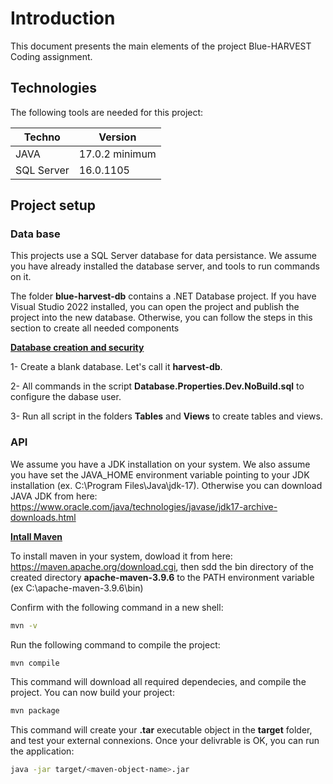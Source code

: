 # Introduction

This document presents the main elements of the project Blue-HARVEST Coding assignment.

## Technologies

The following tools are needed for this project:

| Techno     | Version          |
| ---------- | ---------------- |
| JAVA       | 17.0.2 minimum   |
| SQL Server | 16.0.1105        |

## Project setup 

### Data base

This projects use a SQL Server database for data persistance. We assume you have already installed the database server, and tools to run commands on it.

The folder **blue-harvest-db** contains a .NET Database project. If you have Visual Studio 2022 installed, you can open the project and publish the project into the new database. Otherwise, you can follow the steps in this section to create all needed components

**<ins>Database creation and security</ins>**

1- Create a blank database. Let's call it **harvest-db**.

2- All commands in the script **Database.Properties.Dev.NoBuild.sql** to configure the dabase user. 

3- Run all script in the folders **Tables** and **Views** to create tables and views.

### API

We assume you have a JDK installation on your system. We also assume you have set the JAVA_HOME environment variable pointing to your JDK installation (ex. C:\Program Files\Java\jdk-17). Otherwise you can download JAVA JDK from here: https://www.oracle.com/java/technologies/javase/jdk17-archive-downloads.html

**<ins>Intall Maven</ins>**

To install maven in your system, dowload it from here: https://maven.apache.org/download.cgi, then sdd the bin directory of the created directory **apache-maven-3.9.6** to the PATH environment variable (ex C:\apache-maven-3.9.6\bin)

Confirm with the following command in a new shell: 

```bash
mvn -v
```

Run the following command to compile the project:

```bash
mvn compile
```

This command will download all required dependecies, and compile the project. You can now build your project:

```bash
mvn package
```

This command will create your **.tar** executable object in the **target** folder, and test your external connexions. Once your delivrable is OK, you can run the application:

```bash
java -jar target/<maven-object-name>.jar
```
